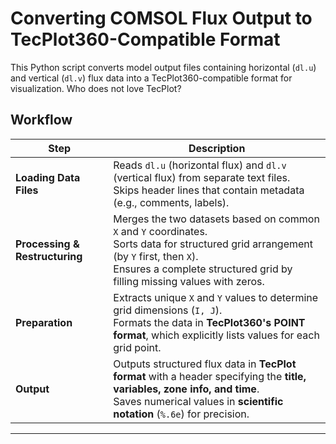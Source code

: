 # Converting COMSOL Flux Output to TecPlot360-Compatible Format
This Python script converts model output files containing horizontal (`dl.u`) and vertical (`dl.v`) flux data into a TecPlot360-compatible format for visualization. Who does not love TecPlot?

## Workflow

| **Step**                | **Description** |
|-------------------------|----------------|
| **Loading Data Files**  | Reads `dl.u` (horizontal flux) and `dl.v` (vertical flux) from separate text files. <br> Skips header lines that contain metadata (e.g., comments, labels). |
| **Processing & Restructuring** | Merges the two datasets based on common `X` and `Y` coordinates. <br> Sorts data for structured grid arrangement (by `Y` first, then `X`). <br> Ensures a complete structured grid by filling missing values with zeros. |
| **Preparation**         | Extracts unique `X` and `Y` values to determine grid dimensions (`I, J`). <br> Formats the data in **TecPlot360's POINT format**, which explicitly lists values for each grid point. |
| **Output**             | Outputs structured flux data in **TecPlot format** with a header specifying the **title, variables, zone info, and time**. <br> Saves numerical values in **scientific notation** (`%.6e`) for precision. |

---

